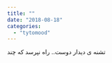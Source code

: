 ```yaml
---
title: ""
date: "2018-08-18"
categories: 
  - "tytomood"
---
```


تشنه ی دیدار دوست.. راه نپرسد که چند
